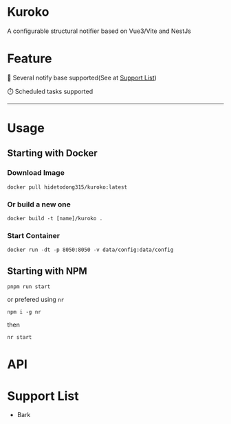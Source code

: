 #  Kuroko
A configurable structural notifier based on Vue3/Vite and NestJs

# Feature
🔧 Several notify base supported(See at [Support List](#support-list))

⏱️ Scheduled tasks supported
****


# Usage

## Starting with Docker

### Download Image

`docker pull hidetodong315/kuroko:latest`

### Or build a new one
`docker build -t [name]/kuroko .`

### Start Container

`docker run -dt -p 8050:8050 -v data/config:data/config`

## Starting with NPM

`pnpm run start`

or prefered using `nr`

`npm i -g nr`

then

`nr start`


# API

# Support List

- Bark